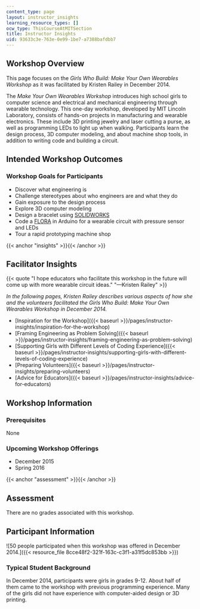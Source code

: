 ```yaml
---
content_type: page
layout: instructor_insights
learning_resource_types: []
ocw_type: ThisCourseAtMITSection
title: Instructor Insights
uid: 93633c3e-763e-0e99-1be7-a7388bafdbb7
---
```


Workshop Overview
-----------------

This page focuses on the _Girls Who Build: Make Your Own Wearables Workshop_ as it was facilitated by Kristen Railey in December 2014.

The _Make Your Own Wearables_ _Workshop_ introduces high school girls to computer science and electrical and mechanical engineering through wearable technology. This one-day workshop, developed by MIT Lincoln Laboratory, consists of hands-on projects in manufacturing and wearable electronics. These include 3D printing jewelry and laser cutting a purse, as well as programming LEDs to light up when walking. Participants learn the design process, 3D computer modeling, and about machine shop tools, in addition to writing code and building a circuit.

Intended Workshop Outcomes
--------------------------

### Workshop Goals for Participants

*   Discover what engineering is
*   Challenge stereotypes about who engineers are and what they do
*   Gain exposure to the design process
*   Explore 3D computer modeling
*   Design a bracelet using [SOLIDWORKS](https://www.solidworks.com/sw/education/student-software-3d-mcad.htm)
*   Code a [FLORA](https://www.adafruit.com/products/659) in Arduino for a wearable circuit with pressure sensor and LEDs
*   Tour a rapid prototyping machine shop

{{< anchor "insights" >}}{{< /anchor >}}

Facilitator Insights
--------------------

{{< quote "I hope educators who facilitate this workshop in the future will come up with more wearable circuit ideas." "—Kristen Railey" >}}

_In the following pages, Kristen Railey describes various aspects of how she and the volunteers facilitated the Girls Who Build: Make Your Own Wearables Workshop in December 2014._

*   [Inspiration for the Workshop]({{< baseurl >}}/pages/instructor-insights/inspiration-for-the-workshop)
*   [Framing Engineering as Problem Solving]({{< baseurl >}}/pages/instructor-insights/framing-engineering-as-problem-solving)
*   [Supporting Girls with Different Levels of Coding Experience]({{< baseurl >}}/pages/instructor-insights/supporting-girls-with-different-levels-of-coding-experience)
*   [Preparing Volunteers]({{< baseurl >}}/pages/instructor-insights/preparing-volunteers)
*   [Advice for Educators]({{< baseurl >}}/pages/instructor-insights/advice-for-educators)

Workshop Information
--------------------

### Prerequisites

None

### Upcoming Workshop Offerings

*   December 2015
*   Spring 2016

{{< anchor "assessment" >}}{{< /anchor >}}

Assessment
----------

There are no grades associated with this workshop.

Participant Information
-----------------------

![50 people participated when this workshop was offered in December 2014.]({{< resource_file 8cce48f2-321f-163c-c3f1-a31f5dc853bb >}})

### Typical Student Background

In December 2014, participants were girls in grades 9-12. About half of them came to the workshop with previous programming experience. Many of the girls did not have experience with computer-aided design or 3D printing.